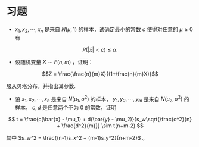 # 习题

- $x_1,x_2,\cdots,x_n$ 是来自 $N(\mu,1)$ 的样本，试确定最小的常数 $c$ 使得对任意的 $\mu\geq 0$ 有

$$P(|\bar{x}|< c) \leq \alpha. $$

- 设随机变量 $X \sim F(n,m)$ ，证明：

$$Z = \frac{\frac{n}{m}X}{(1+\frac{n}{m}X)}$$

服从贝塔分布，并指出其参数.
- 设 $x_1,x_2,\cdots,x_n$ 是来自 $N(\mu_1,\sigma^2)$ 的样本， $y_1,y_2,\cdots,y_m$ 是来自 $N(\mu_2,\sigma^2)$ 的样本， $c,d$ 是任意两个不为 $0$ 的常数，证明

$$
t = \frac{c(\bar{x} - \mu_1) + d(\bar{y} - \mu_2)}{s_w\sqrt{\frac{c^2}{n} + \frac{d^2}{m}}} \sim t(n+m-2)
$$

其中 $s_w^2 = \frac{(n-1)s_x^2 + (m-1)s_y^2}{n+m-2}$ 。